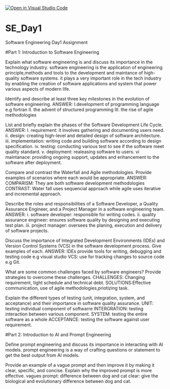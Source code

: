 [![Open in Visual Studio Code](https://classroom.github.com/assets/open-in-vscode-2e0aaae1b6195c2367325f4f02e2d04e9abb55f0b24a779b69b11b9e10269abc.svg)](https://classroom.github.com/online_ide?assignment_repo_id=15558335&assignment_repo_type=AssignmentRepo)
# SE_Day1
Software Engineering Day1 Assignment

#Part 1: Introduction to Software Engineering

Explain what software engineering is and discuss its importance in the technology industry.
software engineering is the application of engineering principle,methods and tools to the development and maintance of high-quality software systems. it plays a very important role in the
tech industry by enabling the creation of software applications and system that power various aspects of modern life.

Identify and describe at least three key milestones in the evolution of software engineering.
 ANSWER: I.development of programming language e.g fortran
II. the advent of structured programming
III. the rise of agile methodologies

List and briefly explain the phases of the Software Development Life Cycle.
ANSWER: I. requirement: it involves gathering and documenting users need.
ii. design: creating high-level and detailed design of software architecture.
iii. implementation: writing code and building software according to design specification.
iv. testing: conducting various test to see if the software meet quality standard.
v. deployment: realeasing software to users.
vi maintanace: providing ongoing support, updates and enhancement to the software after deployment.

Compare and contrast the Waterfall and Agile methodologies. Provide examples of scenarios where each would be appropriate.
ANSWER: COMPARISM: They are both software development methodologies
CONTRAST: Water fall uses sequencial approach while agile uses iterative and incremental approach.

Describe the roles and responsibilities of a Software Developer, a Quality Assurance Engineer, and a Project Manager in a software engineering team.
ANSWER: i. software developer: responsible for writing codes.
ii. quality assurance engineer: ensures software quality by designing and executing test plan.
iii. project manager: oversees the planing, execution and delivery of software projects.

Discuss the importance of Integrated Development Environments (IDEs) and Version Control Systems (VCS) in the software development process. Give examples of each.
ANSWER: IDEs provide tools for writing, debugging and testing code e.g visual studio
VCS: use for tracking changes to source code e.g Git.

What are some common challenges faced by software engineers? Provide strategies to overcome these challenges.
CHALLENGES: Changing requirement, tight schedule and technical debt.
SOLUTIONS:Effective communication, use of agile methodologies,priotizing task.

Explain the different types of testing (unit, integration, system, and acceptance) and their importance in software quality assurance.
UNIT: testing individual component of softwarre
INTERGRATION: testing interaction between various component.
SYSTEM: testing the entire software as a whole
ACCEPTANCE: testing the software against user requirement.

#Part 2: Introduction to AI and Prompt Engineering



Define prompt engineering and discuss its importance in interacting with AI models.
prompt engineering is a way of crafting questions or statement to get the best output from AI models.

Provide an example of a vague prompt and then improve it by making it clear, specific, and concise. Explain why the improved prompt is more effective.
vagues prompt: difference between dog and cat
clear: give the biological and evolutionary difference between dog and cat.
